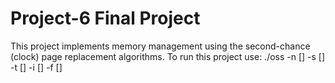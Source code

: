 # Project-6 Final Project
This project implements memory management using the second-chance (clock) page replacement algorithms. 
To run this project use: 
./oss -n [] -s [] -t [] -i [] -f []
